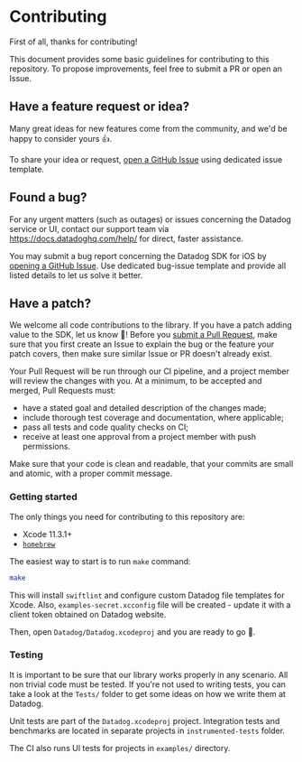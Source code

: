 # Contributing

First of all, thanks for contributing!

This document provides some basic guidelines for contributing to this repository.
To propose improvements, feel free to submit a PR or open an Issue.

## Have a feature request or idea?

Many great ideas for new features come from the community, and we'd be happy to consider yours 👍.

To share your idea or request, [open a GitHub Issue](https://github.com/DataDog/dd-sdk-ios/issues/new)  using dedicated issue template.

## Found a bug?

For any urgent matters (such as outages) or issues concerning the Datadog service or UI, contact our support team via https://docs.datadoghq.com/help/ for direct, faster assistance.

You may submit a bug report concerning the Datadog SDK for iOS by [opening a GitHub Issue](https://github.com/DataDog/dd-sdk-android/issues/new). Use dedicated bug-issue template and provide all listed details to let us solve it better. 


## Have a patch?

We welcome all code contributions to the library. If you have a patch adding value to the SDK, let us know 💪! Before you [submit a Pull Request](https://github.com/DataDog/dd-sdk-ios/pull/new/master), make sure that you first create an Issue to explain the bug or the feature your patch covers, then make sure similar Issue or PR doesn't already exist.

Your Pull Request will be run through our CI pipeline, and a project member will review the changes with you. At a minimum, to be accepted and merged, Pull Requests must:
 - have a stated goal and detailed description of the changes made;
 - include thorough test coverage and documentation, where applicable;
 - pass all tests and code quality checks on CI;
 - receive at least one approval from a project member with push permissions.

Make sure that your code is clean and readable, that your commits are small and atomic, with a proper commit message.

### Getting started

The only things you need for contributing to this repository are:
* Xcode 11.3.1+
* [`homebrew`](https://brew.sh)

The easiest way to start is to run `make` command:
```bash
make
```

This will install `swiftlint` and configure custom Datadog file templates for Xcode. Also, `examples-secret.xcconfig` file will be created - update it with a client token obtained on Datadog website.

Then, open `Datadog/Datadog.xcodeproj` and you are ready to go 🚀.

### Testing

It is important to be sure that our library works properly in any scenario. All non trivial code must be tested. If you're not used to writing tests, you can take a look at the `Tests/` folder to get some ideas on how we write them at Datadog.

Unit tests are part of the `Datadog.xcodeproj` project. Integration tests and benchmarks are located in separate projects in `instrumented-tests` folder.

The CI also runs UI tests for projects in `examples/` directory.
